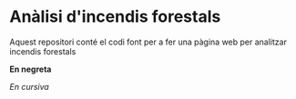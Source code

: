 # Anàlisi d'incendis forestals
Aquest repositori conté el codi font per a fer una pàgina web per analitzar incendis forestals


**En negreta**

*En cursiva*

